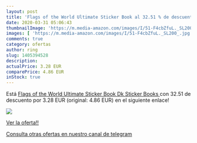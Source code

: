 ```yaml
---
layout: post
title: 'Flags of the World Ultimate Sticker Book al 32.51 % de descuento'
date: 2020-03-31 05:06:43
thumbnailImage: 'https://m.media-amazon.com/images/I/51-F4cbZfuL._SL200_.jpg'
images: [ 'https://m.media-amazon.com/images/I/51-F4cbZfuL._SL200_.jpg' ]
comments: true
category: ofertas
author: ring
slug: 1405394528
description:
actualPrice: 3.28 EUR
comparePrice: 4.86 EUR
inStock: true
---
```


Está [Flags of the World Ultimate Sticker Book  Dk Sticker Books ](https://www.amazon.com/dp/1405394528/?tag=redken08-20) con 32.51 de descuento por 3.28 EUR (original: 4.86 EUR) en el siguiente enlace!

[![](https://m.media-amazon.com/images/I/51-F4cbZfuL._SL200_.jpg)](https://www.amazon.com/dp/1405394528/?tag=redken08-20)

[Ver la oferta!!](https://www.amazon.com/dp/1405394528/?tag=redken08-20)

[Consulta otras ofertas en nuestro canal de telegram](https://t.me/s/ofertas25)
